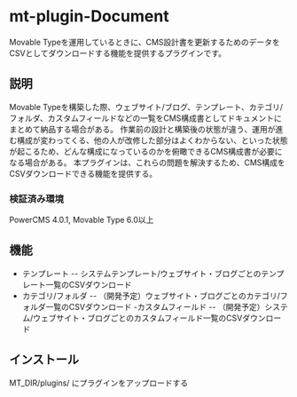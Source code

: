 mt-plugin-Document
===

Movable Typeを運用しているときに、CMS設計書を更新するためのデータをCSVとしてダウンロードする機能を提供するプラグインです。

## 説明
Movable Typeを構築した際、ウェブサイト/ブログ、テンプレート、カテゴリ/フォルダ、カスタムフィールドなどの一覧をCMS構成書としてドキュメントにまとめて納品する場合がある。
作業前の設計と構築後の状態が違う、運用が進む構成が変わってくる、他の人が改修した部分はよくわからない、といった状態が起こるため、どんな構成になっているのかを俯瞰できるCMS構成書が必要になる場合がある。
本プラグインは、これらの問題を解決するため、CMS構成をCSVダウンロードできる機能を提供する。
### 検証済み環境
PowerCMS 4.0.1, Movable Type 6.0以上

## 機能
- テンプレート
-- システムテンプレート/ウェブサイト・ブログごとのテンプレート一覧のCSVダウンロード
- カテゴリ/フォルダ
-- （開発予定）ウェブサイト・ブログごとのカテゴリ/フォルダ一覧のCSVダウンロード
-カスタムフィールド
-- （開発予定）システム/ウェブサイト・ブログごとのカスタムフィールド一覧のCSVダウンロード

## インストール
MT_DIR/plugins/ にプラグインをアップロードする


